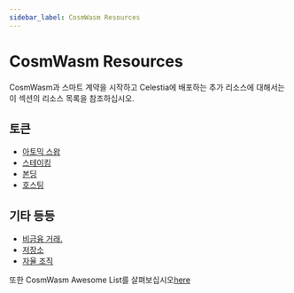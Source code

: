```yaml
---
sidebar_label: CosmWasm Resources
---
```


# CosmWasm Resources

CosmWasm과 스마트 계약을 시작하고 Celestia에 배포하는 추가 리소스에 대해서는 이 섹션의 리소스 목록을 참조하십시오.

## 토큰

- [아토믹 스왑](https://docs.rs/cw20-atomic-swap/latest/cw20_atomic_swap/)
- [스테이킹](https://docs.rs/cw20-staking/latest/cw20_staking/)
- [본딩](https://docs.rs/cw20-bonding/latest/cw20_bonding/)
- [호스팅](https://docs.rs/cw20-escrow/latest/cw20_escrow/)

## 기타 등등

- [비금융 거래.](https://github.com/CosmWasm/cw-nfts/tree/main/contracts)
- [저장소](https://crates.io/crates/cosmwasm-storage)
- [자율 조직](https://github.com/DA0-DA0/dao-contracts/tree/main/contracts)

또한 CosmWasm Awesome List를 살펴보십시오[here](https://github.com/InterWasm/cw-awesome/)
